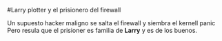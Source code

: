 #Larry plotter y el prisionero del firewall

Un supuesto hacker maligno se salta el firewall y siembra el kernell panic
Pero resula que el prisioner es familia de **Larry** y es de los buenos.
